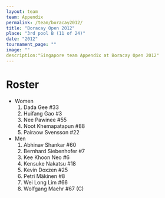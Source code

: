 ```yaml
---
layout: team
team: Appendix
permalink: /team/boracay2012/
title: "Boracay Open 2012"
place: "3rd pool B (11 of 24)"
date: "2012"
tournament_page: ""
image: ""
description:"Singapore team Appendix at Boracay Open 2012"
---
```


# Roster

* Women
	1. Dada Gee #33
	2. Huifang Gao #3
	3. Nee Pawinee #55
	4. Noot Khemapatapun #88
	5. Pairaow Svensson #22
* Men
	1. Abhinav Shankar #60
	2. Bernhard Siebenhofer #7
	3. Kee Khoon Neo #6
	4. Kensuke Nakatsu #18
	5. Kevin Doxzen #25
	6. Petri Mäkinen #8
	7. Wei Long Lim #66
	8. Wolfgang Maehr #67 (C)
